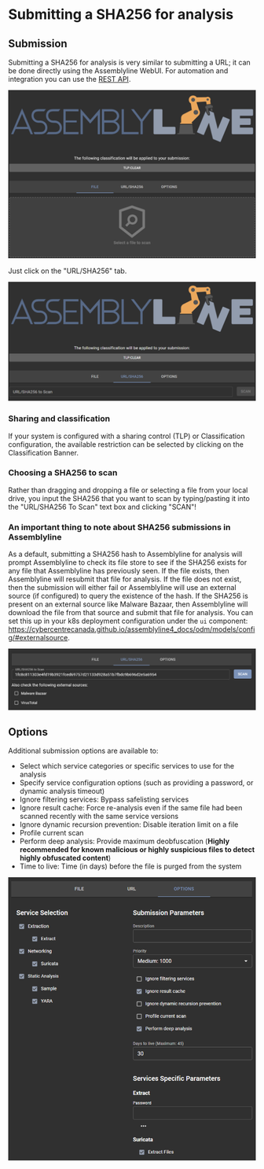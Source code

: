 # Submitting a SHA256 for analysis

## Submission
Submitting a SHA256 for analysis is very similar to submitting a URL; it can be done directly using the Assemblyline WebUI. For automation and integration you can use the [REST API](../../integration/python/#submit-a-file-url-or-sha256-for-analysis).

![File submission](./images/submit.png)

Just click on the "URL/SHA256" tab.

![URL/SHA256 submission](./images/submit_url.png)

### Sharing and classification
If your system is configured with a sharing control (TLP) or Classification configuration, the available restriction can be selected by clicking on the Classification Banner.

### Choosing a SHA256 to scan
Rather than dragging and dropping a file or selecting a file from your local drive, you input the SHA256 that you want to scan by typing/pasting it into the "URL/SHA256 To Scan" text box and clicking "SCAN"!

### An important thing to note about SHA256 submissions in Assemblyline
As a default, submitting a SHA256 hash to Assemblyline for analysis will prompt Assemblyline to check its file store to see if the SHA256 exists for any file that Assemblyline has previously seen. If the file exists, then Assemblyline will resubmit that file for analysis. If the file does not exist, then the submission will either fail or Assemblyline will use an external source (if configured) to query the existence of the hash. If the SHA256 is present on an external source like Malware Bazaar, then Assemblyline will download the file from that source and submit that file for analysis. You can set this up in your k8s deployment configuration under the `ui` component: https://cybercentrecanada.github.io/assemblyline4_docs/odm/models/config/#externalsource.

![Submit hash](./images/submit_hash.png)

## Options
Additional submission options are available to:

- Select which service categories or specific services to use for the analysis
- Specify service configuration options (such as providing a password, or dynamic analysis timeout)
- Ignore filtering services: Bypass safelisting services
- Ignore result cache: Force re-analysis even if the same file had been scanned recently with the same service versions
- Ignore dynamic recursion prevention: Disable iteration limit on a file
- Profile current scan
- Perform deep analysis: Provide maximum deobfuscation (**Highly recommended for known malicious or highly suspicious files to detect highly obfuscated content**)
- Time to live: Time (in days) before the file is purged from the system

![Submit options](./images/submit_options.png)

